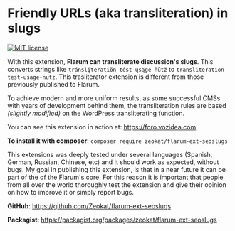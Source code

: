 # Friendly URLs (aka transliteration) in slugs

[![MIT license](https://img.shields.io/github/license/Zeokat/flarum-ext-seoslugs.svg)](https://github.com/Zeokat/flarum-ext-seoslugs/blob/master/LICENSE) 

With this extension, **Flarum can transliterate discussion's slugs**. This converts strings like `tránslįteratiön tėst ųsąge ñūtž` to `transliteration-test-usage-nutz`. This trasliterator extension is different from those previously published to Flarum.

To achieve modern and more uniform results, as some successful CMSs with years of development behind them, the transliteration rules are based _(slightly modified)_ on the WordPress transliterating function.

You can see this extension in action at: https://foro.vozidea.com

**To install it with composer**: `composer require zeokat/flarum-ext-seoslugs`

This extensions was deeply tested under several languages (Spanish, German, Russian, Chinese, etc) and It should work as expected, without bugs. My goal in publishing this extension, is that in a near future it can be part of the of the Flarum's core. For this reason it is important that people from all over the world thoroughly test the extension and give their opinion on how to improve it or simply report bugs.

**GitHub**: https://github.com/Zeokat/flarum-ext-seoslugs

**Packagist**: https://packagist.org/packages/zeokat/flarum-ext-seoslugs
